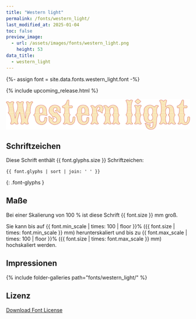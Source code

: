 ```yaml
---
title: "Western light"
permalink: /fonts/western_light/
last_modified_at: 2025-01-04
toc: false
preview_image:
  - url: /assets/images/fonts/western_light.png
    height: 53
data_title:
  - western_light
---
```

{%- assign font = site.data.fonts.western_light.font -%}

{% include upcoming_release.html %}

![Western light](/assets/images/fonts/western_light.png)
## Schriftzeichen

Diese Schrift enthält  {{ font.glyphs.size }} Schriftzeichen:

```
{{ font.glyphs | sort | join: ' ' }}
```
{: .font-glyphs }

## Maße

Bei einer Skalierung von 100 % ist diese Schrift {{ font.size }} mm groß.

Sie kann bis auf {{ font.min_scale | times: 100 | floor }}% ({{ font.size | times: font.min_scale }} mm) herunterskaliert und bis zu {{ font.max_scale | times: 100 | floor }}% ({{ font.size | times: font.max_scale }} mm) hochskaliert  werden.

## Impressionen


{% include folder-galleries path="fonts/western_light/" %}

## Lizenz


[Download Font License](https://github.com/inkstitch/inkstitch/tree/main/fonts/western_light/LICENSE)
